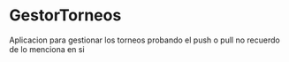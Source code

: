 # GestorTorneos
Aplicacion para gestionar los torneos
 probando el push o pull no recuerdo de lo menciona en si 
